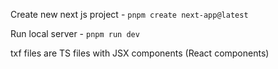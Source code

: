Create new next js project - `pnpm create next-app@latest`

Run local server - `pnpm run dev`

txf files are TS files with JSX components (React components)